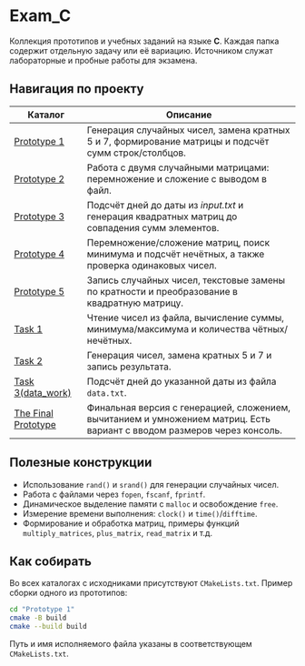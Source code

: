 # Exam_C

Коллекция прототипов и учебных заданий на языке **C**. Каждая папка содержит отдельную задачу или её вариацию. Источником служат лабораторные и пробные работы для экзамена.

## Навигация по проекту

| Каталог | Описание |
|---------|---------|
| [Prototype 1](Prototype%201) | Генерация случайных чисел, замена кратных 5 и 7, формирование матрицы и подсчёт сумм строк/столбцов. |
| [Prototype 2](Prototype%202) | Работа с двумя случайными матрицами: перемножение и сложение с выводом в файл. |
| [Prototype 3](Prototype%203) | Подсчёт дней до даты из *input.txt* и генерация квадратных матриц до совпадения сумм элементов. |
| [Prototype 4](Prototype%204) | Перемножение/сложение матриц, поиск минимума и подсчёт нечётных, а также проверка одинаковых чисел. |
| [Prototype 5](Prototype%205) | Запись случайных чисел, текстовые замены по кратности и преобразование в квадратную матрицу. |
| [Task 1](Task%201) | Чтение чисел из файла, вычисление суммы, минимума/максимума и количества чётных/нечётных. |
| [Task 2](Task%202) | Генерация чисел, замена кратных 5 и 7 и запись результата. |
| [Task 3(data_work)](Task%203(data_work)) | Подсчёт дней до указанной даты из файла `data.txt`. |
| [The Final Prototype](The%20Final%20Prototype) | Финальная версия с генерацией, сложением, вычитанием и умножением матриц. Есть вариант с вводом размеров через консоль.|

## Полезные конструкции

- Использование `rand()` и `srand()` для генерации случайных чисел.
- Работа с файлами через `fopen`, `fscanf`, `fprintf`.
- Динамическое выделение памяти с `malloc` и освобождение `free`.
- Измерение времени выполнения: `clock()` и `time()`/`difftime`.
- Формирование и обработка матриц, примеры функций `multiply_matrices`, `plus_matrix`, `read_matrix` и т.д.

## Как собирать

Во всех каталогах с исходниками присутствуют `CMakeLists.txt`. Пример сборки одного из прототипов:

```bash
cd "Prototype 1"
cmake -B build
cmake --build build
```

Путь и имя исполняемого файла указаны в соответствующем `CMakeLists.txt`.

